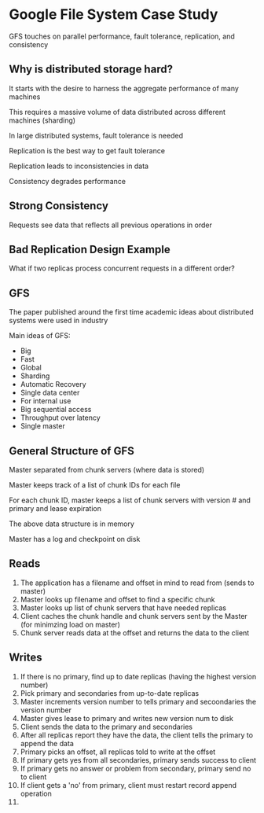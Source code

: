 # Google File System Case Study

GFS touches on parallel performance, fault tolerance, replication, and consistency

## Why is distributed storage hard?

It starts with the desire to harness the aggregate performance of many machines

This requires a massive volume of data distributed across different machines (sharding)

In large distributed systems, fault tolerance is needed

Replication is the best way to get fault tolerance

Replication leads to inconsistencies in data

Consistency degrades performance

## Strong Consistency

Requests see data that reflects all previous operations in order

## Bad Replication Design Example

What if two replicas process concurrent requests in a different order?

## GFS

The paper published around the first time academic ideas about distributed systems were used in industry

Main ideas of GFS:
- Big
- Fast
- Global
- Sharding
- Automatic Recovery
- Single data center
- For internal use
- Big sequential access
- Throughput over latency
- Single master

## General Structure of GFS

Master separated from chunk servers (where data is stored)

Master keeps track of a list of chunk IDs for each file

For each chunk ID, master keeps a list of chunk servers with version # and primary and lease expiration

The above data structure is in memory

Master has a log and checkpoint on disk

## Reads

1. The application has a filename and offset in mind to read from (sends to master)
2. Master looks up filename and offset to find a specific chunk
3. Master looks up list of chunk servers that have needed replicas
4. Client caches the chunk handle and chunk servers sent by the Master (for minimzing load on master)
5. Chunk server reads data at the offset and returns the data to the client

## Writes

1. If there is no primary, find up to date replicas (having the highest version number)
2. Pick primary and secondaries from up-to-date replicas
3. Master increments version number to tells primary and secoondaries the version number
4. Master gives lease to primary and writes new version num to disk
5. Client sends the data to the primary and secondaries
6. After all replicas report they have the data, the client tells the primary to append the data
7. Primary picks an offset, all replicas told to write at the offset
8. If primary gets yes from all secondaries, primary sends success to client
9. If primary gets no answer or problem from secondary, primary send no to client
10. If client gets a 'no' from primary, client must restart record append operation
11. 


